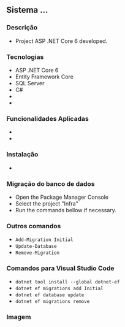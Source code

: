 ## Sistema ...

### Descrição
- Project ASP .NET Core 6 developed. 

### Tecnologias
- ASP .NET Core 6
- Entity Framework Core
- SQL Server
- C#
-
-

### Funcionalidades Aplicadas

-
-

### Instalação

-

### Migração do banco de dados
- Open the Package Manager Console
- Select the project "Infra"
- Run the commands bellow if necessary.

### Outros comandos
- `Add-Migration Initial`
- `Update-Database`
- `Remove-Migration`

### Comandos para Visual Studio Code
- `dotnet tool install --global dotnet-ef`
- `dotnet ef migrations add Initial`
- `dotnet ef database update`
- `dotnet ef migrations remove`

### Imagem

<p align="center">
  <img src="">
</p>

